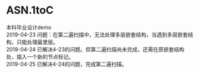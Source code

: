 # ASN.1toC
本科毕业设计demo  
2019-04-23  问题：在第二遍扫描中，无法处理多层嵌套结构，当遇到多层嵌套结构，只能处理最里层。  
2019-04-24  已解决4-23的问题。但第二遍扫描尚未完成，还需在原嵌套结构处，插入一个新的节点标记。  
2019-04-25  已解决4-24的问题，完成第二遍扫描。

